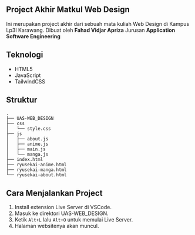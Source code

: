 ## Project Akhir Matkul Web Design
Ini merupakan project akhir dari sebuah mata kuliah Web Design di Kampus Lp3I Karawang.
Dibuat oleh **Fahad Vidjar Apriza**
Jurusan **Application Software Engineering**

## Teknologi
- HTML5
- JavaScript
- TailwindCSS
## Struktur
```
.
├── UAS-WEB_DESIGN
├── css
│   └── style.css
├── js
│   ├── about.js
│   ├── anime.js
│   ├── main.js
│   └── manga.js
├── index.html
├── ryusekai-anime.html
├── ryusekai-manga.html
└── ryusekai-about.html
```

## Cara Menjalankan Project
1. Install extension Live Server di VSCode.
2. Masuk ke direktori UAS-WEB_DESIGN.
3. Ketik `Alt+L` lalu `Alt+O` untuk memulai Live Server.
4. Halaman websitenya akan muncul.

